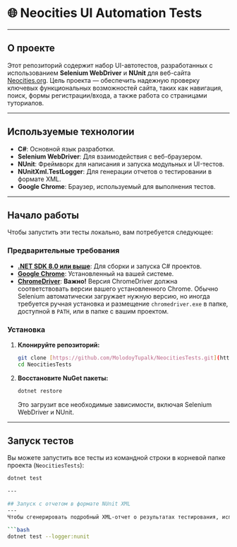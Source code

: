 # 🌐 Neocities UI Automation Tests

---

## О проекте

Этот репозиторий содержит набор UI-автотестов, разработанных с использованием **Selenium WebDriver** и **NUnit** для веб-сайта [Neocities.org](https://neocities.org/). Цель проекта — обеспечить надежную проверку ключевых функциональных возможностей сайта, таких как навигация, поиск, формы регистрации/входа, а также работа со страницами туториалов.

---

## Используемые технологии

* **C#**: Основной язык разработки.
* **Selenium WebDriver**: Для взаимодействия с веб-браузером.
* **NUnit**: Фреймворк для написания и запуска модульных и UI-тестов.
* **NUnitXml.TestLogger**: Для генерации отчетов о тестировании в формате XML.
* **Google Chrome**: Браузер, используемый для выполнения тестов.

---

## Начало работы

Чтобы запустить эти тесты локально, вам потребуется следующее:

### Предварительные требования

* **[.NET SDK 8.0 или выше](https://dotnet.microsoft.com/download/dotnet/8.0)**: Для сборки и запуска C# проектов.
* **[Google Chrome](https://www.google.com/chrome/)**: Установленный на вашей системе.
* **[ChromeDriver](https://chromedriver.chromium.org/downloads)**: **Важно!** Версия ChromeDriver должна соответствовать версии вашего установленного Chrome. Обычно Selenium автоматически загружает нужную версию, но иногда требуется ручная установка и размещение `chromedriver.exe` в папке, доступной в `PATH`, или в папке с вашим проектом.

### Установка

1.  **Клонируйте репозиторий:**
    ```bash
    git clone [https://github.com/MolodoyTupalk/NeocitiesTests.git](https://github.com/MolodoyTupalk/NeocitiesTests.git)
    cd NeocitiesTests
    ```

2.  **Восстановите NuGet пакеты:**
    ```bash
    dotnet restore
    ```
    Это загрузит все необходимые зависимости, включая Selenium WebDriver и NUnit.

---

## Запуск тестов

Вы можете запустить все тесты из командной строки в корневой папке проекта (`NeocitiesTests`):

```bash
dotnet test

---

## Запуск с отчетом в формате NUnit XML
---
Чтобы сгенерировать подробный XML-отчет о результатах тестирования, используйте следующую команду:

```bash
dotnet test --logger:nunit
